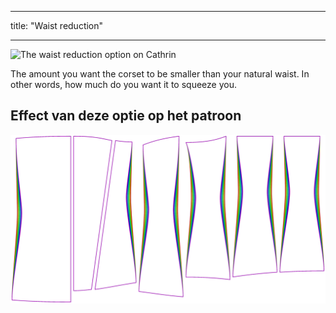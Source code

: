 - - -
title: "Waist reduction"
- - -

![The waist reduction option on Cathrin](./waistreduction.svg)

The amount you want the corset to be smaller than your natural waist. In other words, how much do you want it to squeeze you.

## Effect van deze optie op het patroon

![This image shows the effect of this option by superimposing several variants that have a different value for this option](cathrin_waistreduction_sample.svg "Effect of this option on the pattern")
